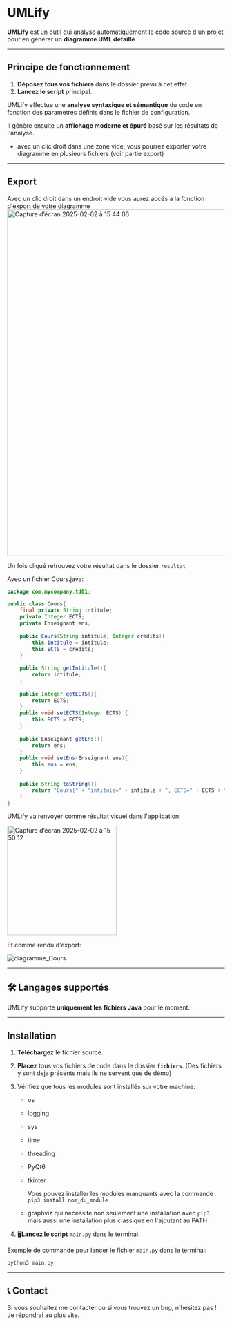# UMLify

**UMLify** est un outil qui analyse automatiquement le code source d'un projet pour en générer un **diagramme UML détaillé**.

---

## Principe de fonctionnement
1. **Déposez tous vos fichiers** dans le dossier prévu à cet effet.
2. **Lancez le script** principal.

UMLify effectue une **analyse syntaxique et sémantique** du code en fonction des paramètres définis dans le fichier de configuration.

Il génère ensuite un **affichage moderne et épuré** basé sur les résultats de l'analyse.

- avec un clic droit dans une zone vide, vous pourrez exporter votre diagramme en plusieurs fichiers (voir partie export)

---

## Export

Avec un clic droit dans un endroit vide vous aurez accés à la fonction d'export de votre diagramme
<img width="802" alt="Capture d’écran 2025-02-02 à 15 44 06" src="https://github.com/user-attachments/assets/b3ec9b20-7870-49fe-9e9d-6f6923ed8bf4" />

Un fois cliqué retrouvez votre résultat dans le dossier ```resultat```

Avec un fichier Cours.java:
```java
package com.mycompany.td01;

public class Cours{
    final private String intitule;
    private Integer ECTS;
    private Enseignant ens;
    
    public Cours(String intitule, Integer credits){
        this.intitule = intitule;
        this.ECTS = credits;
    }
    
    public String getIntitule(){
        return intitule; 
    }
    
    public Integer getECTS(){
        return ECTS;
    }
    public void setECTS(Integer ECTS) {
        this.ECTS = ECTS;
    }
    
    public Enseignant getEns(){
        return ens;
    }
    public void setEns(Enseignant ens){
        this.ens = ens;
    }
    
    public String toString(){
        return "Cours{" + "intitule=" + intitule + ", ECTS=" + ECTS + "}";
    }
}
```

UMLify va renvoyer comme résultat visuel dans l'application:

<img width="253" alt="Capture d’écran 2025-02-02 à 15 50 12" src="https://github.com/user-attachments/assets/0e8da09c-5b5a-47a8-8f7d-63d069f13157" />

Et comme rendu d'export:

![diagramme_Cours](https://github.com/user-attachments/assets/2e824a50-940d-4dc1-920c-5613d0b24b53)

---

## 🛠️ Langages supportés
UMLify supporte **uniquement les fichiers Java** pour le moment.

---

## Installation
1. **Téléchargez** le fichier source.
2. **Placez** tous vos fichiers de code dans le dossier **`fichiers`**.
   (Des fichiers y sont deja présents mais ils ne servent que de démo)
3. Vérifiez que tous les modules sont installés sur votre machine:
   - os
   - logging
   - sys
   - time
   - threading
   - PyQt6
   - tkinter

     Vous pouvez installer les modules manquants avec la commande ```pip3 install nom_du_module```
   
   - graphviz qui nécessite non seulement une installation avec ```pip3``` mais aussi une installation plus classique en l'ajoutant au PATH

5. 🖥**Lancez le script** ```main.py``` dans le terminal:

Exemple de commande pour lancer le fichier ```main.py``` dans le terminal:
```sh
python3 main.py
```
---

## 📞 Contact
Si vous souhaitez me contacter ou si vous trouvez un bug, n'hésitez pas ! Je répondrai au plus vite. 
